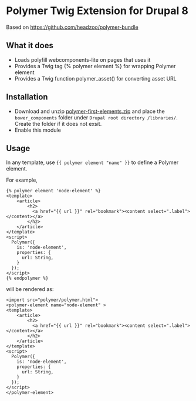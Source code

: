 # Polymer Twig Extension for Drupal 8

Based on https://github.com/headzoo/polymer-bundle

## What it does
 - Loads polyfill webcomponents-lite on pages that uses it
 - Provides a Twig tag {% polymer element %} for wrapping Polymer element
 - Provides a Twig function polymer_asset() for converting asset URL

## Installation
 - Download and unzip [polymer-first-elements.zip](https://github.com/googlecodelabs/polymer-first-elements/releases/download/v1.0/polymer-first-elements.zip) and place the `bower_components` folder under `Drupal root directory /libraries/`. Create the folder if it does not exsit.
 - Enable this module

## Usage
In any template, use `{{ polymer element "name" }}` to define a Polymer element.

For example,
```
{% polymer element 'node-element' %}
<template>
    <article>
        <h2>
          <a href="{{ url }}" rel="bookmark"><content select=".label"></content></a>
        </h2>
    </article>
</template>
<script>
  Polymer({
    is: 'node-element',
    properties: {
      url: String,
    }
  });
</script>
{% endpolymer %}
```
will be rendered as:
```
<import src="polymer/polymer.html">
<polymer-element name="node-element" >
<template>
    <article>
        <h2>
          <a href="{{ url }}" rel="bookmark"><content select=".label"></content></a>
        </h2>
    </article>
</template>
<script>
  Polymer({
    is: 'node-element',
    properties: {
      url: String,
    }
  });
</script>
</polymer-element>
```
